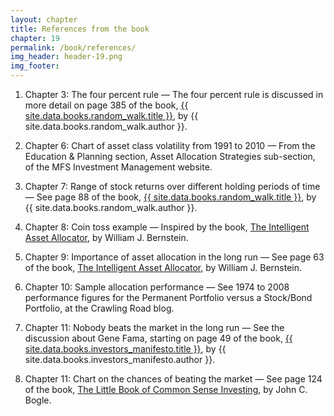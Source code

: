 ```yaml
---
layout: chapter
title: References from the book
chapter: 19
permalink: /book/references/
img_header: header-19.png
img_footer: 
---
```


1. Chapter 3: The four percent rule — The four percent rule is discussed in more detail on page 385 of the book, <a href="{{ site.data.books.random_walk.url }}">{{ site.data.books.random_walk.title }}</a>, by {{ site.data.books.random_walk.author }}.

2. Chapter 6: Chart of asset class volatility from 1991 to 2010 — From the Education & Planning section, Asset Allocation Strategies sub-section, of the MFS Investment Management website.

3. Chapter 7: Range of stock returns over different holding periods of time — See page 88 of the book, <a href="{{ site.data.books.random_walk.url }}">{{ site.data.books.random_walk.title }}</a>, by {{ site.data.books.random_walk.author }}.

4. Chapter 8: Coin toss example — Inspired by the book, <a href="https://www.amazon.com/Intelligent-Asset-Allocator-Portfolio-Maximize-ebook/dp/B005XM6NRY/makalu-20/">The Intelligent Asset Allocator</a>, by William J. Bernstein.

5. Chapter 9: Importance of asset allocation in the long run — See page 63 of the book, <a href="https://www.amazon.com/Intelligent-Asset-Allocator-Portfolio-Maximize-ebook/dp/B005XM6NRY/makalu-20/">The Intelligent Asset Allocator</a>, by William J. Bernstein.

6. Chapter 10: Sample allocation performance — See 1974 to 2008 performance figures for the Permanent Portfolio versus a Stock/Bond Portfolio, at the Crawling Road blog.

7. Chapter 11: Nobody beats the market in the long run — See the discussion about Gene Fama, starting on page 49 of the book, <a href="{{ site.data.books.investors_manifesto.url }}">{{ site.data.books.investors_manifesto.title }}</a>, by {{ site.data.books.investors_manifesto.author }}.

8. Chapter 11: Chart on the chances of beating the market — See page 124 of the book, <a href="https://www.amazon.com/Little-Book-Common-Sense-Investing-ebook/dp/B075Z6HSCJ/makalu-20/">The Little Book of Common Sense Investing</a>, by John C. Bogle.